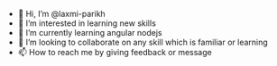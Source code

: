 - 👋 Hi, I’m @laxmi-parikh
- 👀 I’m interested in learning new skills
- 🌱 I’m currently learning angular nodejs 
- 💞️ I’m looking to collaborate on any skill which is familiar or learning
- 📫 How to reach me by giving feedback or message

<!---
laxmi-parikh/laxmi-parikh is a ✨ special ✨ repository because its `README.md` (this file) appears on your GitHub profile.
You can click the Preview link to take a look at your changes.
--->

